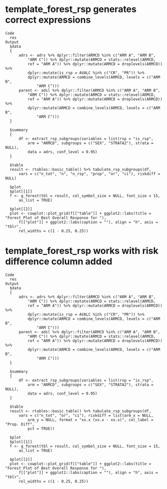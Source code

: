 # template_forest_rsp generates correct expressions

    Code
      res
    Output
      $data
      {
          adrs <- adrs %>% dplyr::filter(ARMCD %in% c("ARM A", "ARM B", 
              "ARM C")) %>% dplyr::mutate(ARMCD = stats::relevel(ARMCD, 
              ref = "ARM A")) %>% dplyr::mutate(ARMCD = droplevels(ARMCD)) %>% 
              dplyr::mutate(is_rsp = AVALC %in% c("CR", "PR")) %>% 
              dplyr::mutate(ARMCD = combine_levels(ARMCD, levels = c("ARM B", 
                  "ARM C")))
          parent <- adsl %>% dplyr::filter(ARMCD %in% c("ARM A", "ARM B", 
              "ARM C")) %>% dplyr::mutate(ARMCD = stats::relevel(ARMCD, 
              ref = "ARM A")) %>% dplyr::mutate(ARMCD = droplevels(ARMCD)) %>% 
              dplyr::mutate(ARMCD = combine_levels(ARMCD, levels = c("ARM B", 
                  "ARM C")))
      }
      
      $summary
      {
          df <- extract_rsp_subgroups(variables = list(rsp = "is_rsp", 
              arm = "ARMCD", subgroups = c("SEX", "STRATA2"), strata = NULL), 
              data = adrs, conf_level = 0.95)
      }
      
      $table
      result <- rtables::basic_table() %>% tabulate_rsp_subgroups(df, 
          vars = c("n_tot", "n", "n_rsp", "prop", "or", "ci"), riskdiff = NULL)
      
      $plot
      $plot[[1]]
      f <- g_forest(tbl = result, col_symbol_size = NULL, font_size = 15, 
          as_list = TRUE)
      
      $plot[[2]]
      plot <- cowplot::plot_grid(f[["table"]] + ggplot2::labs(title = "Forest Plot of Best Overall Response for "), 
          f[["plot"]] + ggplot2::labs(caption = ""), align = "h", axis = "tblr", 
          rel_widths = c(1 - 0.25, 0.25))
      
      

# template_forest_rsp works with risk difference column added

    Code
      res
    Output
      $data
      {
          adrs <- adrs %>% dplyr::filter(ARMCD %in% c("ARM A", "ARM B", 
              "ARM C")) %>% dplyr::mutate(ARMCD = stats::relevel(ARMCD, 
              ref = "ARM A")) %>% dplyr::mutate(ARMCD = droplevels(ARMCD)) %>% 
              dplyr::mutate(is_rsp = AVALC %in% c("CR", "PR")) %>% 
              dplyr::mutate(ARMCD = combine_levels(ARMCD, levels = c("ARM B", 
                  "ARM C")))
          parent <- adsl %>% dplyr::filter(ARMCD %in% c("ARM A", "ARM B", 
              "ARM C")) %>% dplyr::mutate(ARMCD = stats::relevel(ARMCD, 
              ref = "ARM A")) %>% dplyr::mutate(ARMCD = droplevels(ARMCD)) %>% 
              dplyr::mutate(ARMCD = combine_levels(ARMCD, levels = c("ARM B", 
                  "ARM C")))
      }
      
      $summary
      {
          df <- extract_rsp_subgroups(variables = list(rsp = "is_rsp", 
              arm = "ARMCD", subgroups = c("SEX", "STRATA2"), strata = NULL), 
              data = adrs, conf_level = 0.95)
      }
      
      $table
      result <- rtables::basic_table() %>% tabulate_rsp_subgroups(df, 
          vars = c("n_tot", "or", "ci"), riskdiff = list(arm_x = NULL, 
              arm_y = NULL, format = "xx.x (xx.x - xx.x)", col_label = "Prop. Diff", 
              pct = TRUE))
      
      $plot
      $plot[[1]]
      f <- g_forest(tbl = result, col_symbol_size = NULL, font_size = 15, 
          as_list = TRUE)
      
      $plot[[2]]
      plot <- cowplot::plot_grid(f[["table"]] + ggplot2::labs(title = "Forest Plot of Best Overall Response for "), 
          f[["plot"]] + ggplot2::labs(caption = ""), align = "h", axis = "tblr", 
          rel_widths = c(1 - 0.25, 0.25))
      
      

